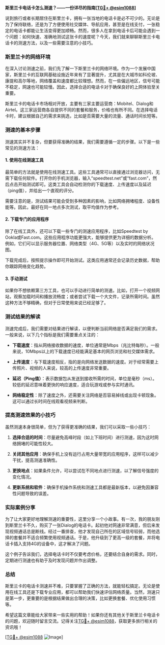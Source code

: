 **斯里兰卡电话卡怎么测速？——一份详尽的指南[[TG💪+ @esim1088](https://t.me/s/esim1088)]**

说到旅行或者长期居住在斯里兰卡，拥有一张当地的电话卡是必不可少的。无论是为了保持联络，还是为了方便使用社交媒体、导航应用，甚至是在线支付，一张稳定的电话卡都能让生活变得更加顺畅。然而，很多人在拿到电话卡后可能会遇到一个问题：如何快速、准确地测试这张卡的速度呢？今天，我们就来聊聊斯里兰卡电话卡的测速方法，以及一些需要注意的小技巧。

### 斯里兰卡的网络环境

在深入讨论测速之前，我们先了解一下斯里兰卡的网络环境。作为一个发展中国家，斯里兰卡的互联网基础设施近年来有了显著提升，尤其是在大城市如科伦坡、康提和高尔等地，网络覆盖和速度都比较理想。然而，在一些偏远地区，信号可能不稳定，网速也可能较慢。因此，选择合适的电话卡对于确保良好的上网体验至关重要。

斯里兰卡的电话卡市场相对开放，主要有三家主要运营商：Mobitel、Dialog和Airtel。这三家运营商各自提供不同的套餐和服务，价格也有所不同。在选择电话卡时，建议根据自己的需求来挑选，比如是否需要大量的流量、通话时间长短等。

### 测速的基本步骤

测速其实并不复杂，但要获得准确的结果，我们需要遵循一定的步骤。以下是一些常见的测速方法：

#### 1. 使用在线测速工具

最简单的方法就是使用在线测速工具。这些工具通常可以直接通过浏览器访问，无需下载任何软件。打开你的手机浏览器，输入“speedtest.net”或“fast.com”，然后点击开始测试即可。这类工具会自动检测你的下载速度、上传速度以及延迟（ping值），并给出一个直观的评分。

需要注意的是，测试结果可能会受到多种因素的影响，比如网络拥堵程度、设备性能等。因此，最好在同一地点多次测试，取平均值作为参考。

#### 2. 下载专门的应用程序

除了在线工具外，还可以下载一些专门的测速应用程序，比如Speedtest by Ookla或Fast.com。这些应用程序功能更强大，能够提供更为详细的数据分析。例如，它们可以显示服务器位置、网络类型（4G、5G等）以及实时的网络状况图。

下载完成后，按照提示操作即可开始测试。这类应用通常还会记录历史数据，帮助你跟踪网络变化趋势。

#### 3. 手动测试

如果你不想依赖第三方工具，也可以手动进行简单的测速。比如，打开一个视频网站，观察加载时间和播放流畅度；或者尝试下载一个大文件，记录所需时间。虽然这种方法不够精确，但对于日常使用来说已经足够了。

### 测试结果的解读

测速完成后，我们需要对结果进行解读，以便判断当前网络是否满足我们的需求。一般来说，以下几个指标是我们需要重点关注的：

- **下载速度**：指从网络接收数据的速度，单位通常是Mbps（兆比特每秒）。一般来说，10Mbps以上的下载速度已经能满足基本的网页浏览和社交媒体需求。
  
- **上传速度**：与下载速度相反，指的是向网络发送数据的速度。对于经常需要上传照片、视频的人来说，较高的上传速度非常重要。

- **延迟（Ping值）**：表示数据包从发送到接收所需的时间，单位是毫秒（ms）。较低的延迟意味着更快的响应速度，适合玩游戏或参与实时通讯。

- **网络稳定性**：除了速度之外，还需要关注网络是否容易掉线或出现卡顿现象。这可以通过长时间在线观看视频来判断。

### 提高测速效果的小技巧

虽然测速本身很简单，但为了获得更准确的结果，我们可以采取一些小技巧：

1. **选择合适的时间**：尽量避免高峰时段（如上下班时间）进行测速，因为这时网络拥堵的可能性较大。
   
2. **关闭其他应用**：确保手机上没有运行占用大量带宽的应用程序，这样可以减少干扰，提高测速准确性。

3. **更换地点**：如果条件允许，可以尝试在不同地点进行测速，以了解信号强度的变化情况。

4. **更新系统和软件**：确保手机操作系统和测速工具都是最新版本，以避免因兼容性问题导致的误差。

### 实际案例分享

为了让大家更好地理解测速的重要性，这里分享一个小故事。有一次，我的朋友刚到斯里兰卡不久，购买了一张Dialog的电话卡。起初他对网速非常满意，但后来发现视频通话总是断线。经过一番排查，他才发现自己所在的区域信号较弱，而他选择的套餐并不适合频繁使用视频通话。于是，他升级到了更高一级的套餐，并将电话卡插入支持4G的设备中，这才解决了问题。

这个例子告诉我们，选择电话卡时不仅要考虑价格，还要结合自身的需求。同时，定期进行测速也有助于及时发现问题并作出调整。

### 总结

斯里兰卡的电话卡测速并不难，只要掌握了正确的方法，就能轻松搞定。无论是使用在线工具还是下载专业应用，都可以帮助我们快速评估网络质量。当然，测速只是第一步，更重要的是根据结果做出合理的决策，比如更换套餐、优化使用习惯等。

希望这篇文章能给大家带来一些实用的帮助！如果你还有其他关于斯里兰卡电话卡的问题，欢迎随时留言交流。记得关注[TG💪+ @esim1088](https://t.me/s/esim1088)，获取更多旅行相关的资讯哦！

[[TG💪+ @esim1088](https://t.me/s/esim1088) ![Image](https://i.postimg.cc/4NQfJmqS/Snipaste-2025-05-13-00-14-12.png)]